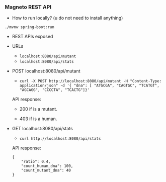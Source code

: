 ### Magneto REST API ###

* How to run locally? (u do not need to install anything)

``./mvnw spring-boot:run``

* REST APIs exposed
- URLs
   * `localhost:8080/api/mutant`
   * `localhost:8080/api/stats`

- POST localhost:8080/api/mutant 
    * ``curl -X POST http://localhost:8080/api/mutant -H "Content-Type: application/json" -d '{
    "dna": [ "ATGCGA", "CAGTGC", "TCATGT", "AGCAGG", "CCCCTA", "TCACTG"]}'``    
    
    API response:
    
    - 200 if is a mutant.
    
    - 403 if is a human.

    
- GET localhost:8080/api/stats    
    * ``curl http://localhost:8080/api/stats``
    
    API response:
    
    ```
    {
        "ratio": 0.4, 
        "count_human_dna": 100,
        "count_mutant_dna": 40
    }
    ```
